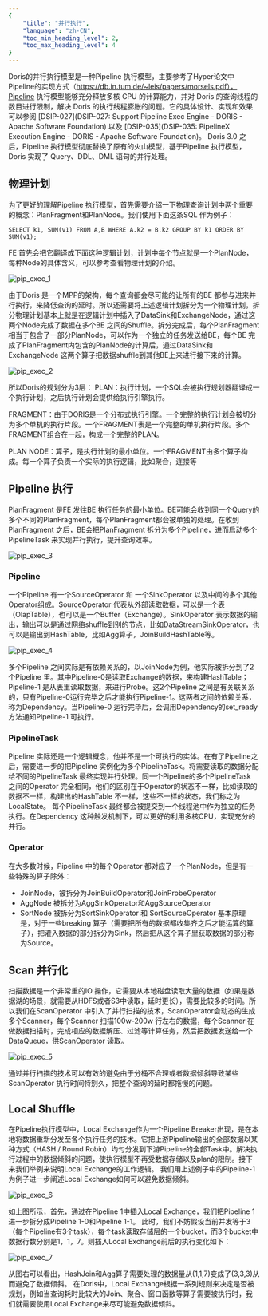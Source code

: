 ```yaml
---
{
    "title": "并行执行",
    "language": "zh-CN",
    "toc_min_heading_level": 2,
    "toc_max_heading_level": 4
}
---
```


<!--
Licensed to the Apache Software Foundation (ASF) under one
or more contributor license agreements.  See the NOTICE file
distributed with this work for additional information
regarding copyright ownership.  The ASF licenses this file
to you under the Apache License, Version 2.0 (the
"License"); you may not use this file except in compliance
with the License.  You may obtain a copy of the License at

  http://www.apache.org/licenses/LICENSE-2.0

Unless required by applicable law or agreed to in writing,
software distributed under the License is distributed on an
"AS IS" BASIS, WITHOUT WARRANTIES OR CONDITIONS OF ANY
KIND, either express or implied.  See the License for the
specific language governing permissions and limitations
under the License.
-->



Doris的并行执行模型是一种Pipeline 执行模型，主要参考了Hyper论文中Pipeline的实现方式（https://db.in.tum.de/~leis/papers/morsels.pdf），Pipeline 执行模型能够充分释放多核 CPU 的计算能力，并对 Doris 的查询线程的数目进行限制，解决 Doris 的执行线程膨胀的问题。它的具体设计、实现和效果可以参阅 [DSIP-027](DSIP-027: Support Pipeline Exec Engine - DORIS - Apache Software Foundation) 以及 [DSIP-035](DSIP-035: PipelineX Execution Engine - DORIS - Apache Software Foundation)。
Doris 3.0 之后，Pipeline 执行模型彻底替换了原有的火山模型，基于Pipeline 执行模型，Doris 实现了 Query、DDL、DML 语句的并行处理。

## 物理计划
为了更好的理解Pipeline 执行模型，首先需要介绍一下物理查询计划中两个重要的概念：PlanFragment和PlanNode。我们使用下面这条SQL 作为例子：
```
SELECT k1, SUM(v1) FROM A,B WHERE A.k2 = B.k2 GROUP BY k1 ORDER BY SUM(v1);
```

FE 首先会把它翻译成下面这种逻辑计划，计划中每个节点就是一个PlanNode，每种Node的具体含义，可以参考查看物理计划的介绍。

![pip_exec_1](/images/pip_exec_1.png)

由于Doris 是一个MPP的架构，每个查询都会尽可能的让所有的BE 都参与进来并行执行，来降低查询的延时。所以还需要将上述逻辑计划拆分为一个物理计划，拆分物理计划基本上就是在逻辑计划中插入了DataSink和ExchangeNode，通过这两个Node完成了数据在多个BE 之间的Shuffle。拆分完成后，每个PlanFragment 相当于包含了一部分PlanNode，可以作为一个独立的任务发送给BE，每个BE 完成了PlanFragment内包含的PlanNode的计算后，通过DataSink和ExchangeNode 这两个算子把数据shuffle到其他BE上来进行接下来的计算。

![pip_exec_2](/images/pip_exec_2.png)

所以Doris的规划分为3层：
PLAN：执行计划，一个SQL会被执行规划器翻译成一个执行计划，之后执行计划会提供给执行引擎执行。

FRAGMENT：由于DORIS是一个分布式执行引擎。一个完整的执行计划会被切分为多个单机的执行片段。一个FRAGMENT表是一个完整的单机执行片段。多个FRAGMENT组合在一起，构成一个完整的PLAN。

PLAN NODE：算子，是执行计划的最小单位。一个FRAGMENT由多个算子构成。每一个算子负责一个实际的执行逻辑，比如聚合，连接等

## Pipeline 执行
PlanFragment 是FE 发往BE 执行任务的最小单位。BE可能会收到同一个Query的多个不同的PlanFragment，每个PlanFragment都会被单独的处理。在收到PlanFragment 之后，BE会把PlanFragment 拆分为多个Pipeline，进而启动多个PipelineTask 来实现并行执行，提升查询效率。

![pip_exec_3](/images/pip_exec_3.png)


### Pipeline
一个Pipeline 有一个SourceOperator 和 一个SinkOperator 以及中间的多个其他Operator组成。SourceOperator 代表从外部读取数据，可以是一个表（OlapTable），也可以是一个Buffer（Exchange）。SinkOperator 表示数据的输出，输出可以是通过网络shuffle到别的节点，比如DataStreamSinkOperator，也可以是输出到HashTable，比如Agg算子，JoinBuildHashTable等。

![pip_exec_4](/images/pip_exec_4.png)

多个Pipeline 之间实际是有依赖关系的，以JoinNode为例，他实际被拆分到了2个Pipeline 里。其中Pipeline-0是读取Exchange的数据，来构建HashTable；Pipeline-1 是从表里读取数据，来进行Probe。这2个Pipeline 之间是有关联关系的，只有Pipeline-0运行完毕之后才能执行Pipeline-1。这两者之间的依赖关系，称为Dependency。当Pipeline-0 运行完毕后，会调用Dependency的set_ready 方法通知Pipeline-1 可执行。

### PipelineTask
Pipeline 实际还是一个逻辑概念，他并不是一个可执行的实体。在有了Pipeline之后，需要进一步的把Pipeline 实例化为多个PipelineTask。将需要读取的数据分配给不同的PipelineTask 最终实现并行处理。同一个Pipeline的多个PipelineTask 之间的Operator 完全相同，他们的区别在于Operator的状态不一样，比如读取的数据不一样，构建出的HashTable 不一样，这些不一样的状态，我们称之为LocalState。
每个PipelineTask 最终都会被提交到一个线程池中作为独立的任务执行。在Dependency 这种触发机制下，可以更好的利用多核CPU，实现充分的并行。

### Operator
在大多数时候，Pipeline 中的每个Operator 都对应了一个PlanNode，但是有一些特殊的算子除外：
- JoinNode，被拆分为JoinBuildOperator和JoinProbeOperator
- AggNode 被拆分为AggSinkOperator和AggSourceOperator
- SortNode 被拆分为SortSinkOperator 和 SortSourceOperator
  基本原理是，对于一些breaking 算子（需要把所有的数据都收集齐之后才能运算的算子），把灌入数据的部分拆分为Sink，然后把从这个算子里获取数据的部分称为Source。

## Scan 并行化
扫描数据是一个非常重的IO 操作，它需要从本地磁盘读取大量的数据（如果是数据湖的场景，就需要从HDFS或者S3中读取，延时更长），需要比较多的时间。所以我们在ScanOperator 中引入了并行扫描的技术，ScanOperator会动态的生成多个Scanner，每个Scanner 扫描100w-200w 行左右的数据，每个Scanner 在做数据扫描时，完成相应的数据解压、过滤等计算任务，然后把数据发送给一个DataQueue，供ScanOperator 读取。

![pip_exec_5](/images/pip_exec_5.png)

通过并行扫描的技术可以有效的避免由于分桶不合理或者数据倾斜导致某些ScanOperator 执行时间特别久，把整个查询的延时都拖慢的问题。

## Local Shuffle
在Pipeline执行模型中，Local Exchange作为一个Pipeline Breaker出现，是在本地将数据重新分发至各个执行任务的技术。它把上游Pipeline输出的全部数据以某种方式（HASH / Round Robin）均匀分发到下游Pipeline的全部Task中。解决执行过程中的数据倾斜的问题，使执行模型不再受数据存储以及plan的限制。接下来我们举例来说明Local Exchange的工作逻辑。
我们用上述例子中的Pipeline-1为例子进一步阐述Local Exchange如何可以避免数据倾斜。

![pip_exec_6](/images/pip_exec_6.png)

如上图所示，首先，通过在Pipeline 1中插入Local Exchange，我们把Pipeline 1进一步拆分成Pipeline 1-0和Pipeline 1-1。
此时，我们不妨假设当前并发等于3（每个Pipeline有3个task），每个task读取存储层的一个bucket，而3个bucket中数据行数分别是1，1，7。则插入Local Exchange前后的执行变化如下：

![pip_exec_7](/images/pip_exec_7.png)

从图右可以看出，HashJoin和Agg算子需要处理的数据量从(1,1,7)变成了(3,3,3)从而避免了数据倾斜。
在Doris中，Local Exchange根据一系列规则来决定是否被规划，例如当查询耗时比较大的Join、聚合、窗口函数等算子需要被执行时，我们就需要使用Local Exchange来尽可能避免数据倾斜。